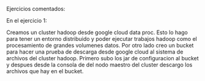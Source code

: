 Ejercicios comentados:

En el ejercicio 1:

Creamos un cluster hadoop desde google cloud data proc. Esto lo hago para tener un entorno distribuido y poder ejecutar trabajos hadoop como el procesamiento de grandes volumenes datos.
Por otro lado creo un bucket para hacer una prueba de descarga desde google cloud al sistema de archivos del cluster hadoop. Primero subo los jar de configuracion al bucket y despues desde la consola de del nodo maestro del cluster descargo los archivos que hay en el bucket.
